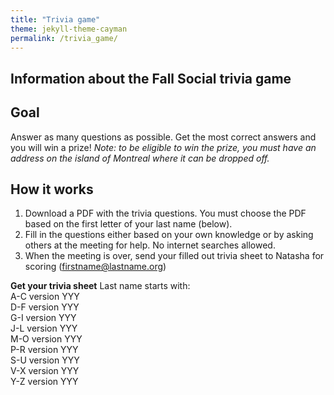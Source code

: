 ```yaml
---
title: "Trivia game"
theme: jekyll-theme-cayman
permalink: /trivia_game/
--- 
```


## Information about the Fall Social trivia game

## Goal 
Answer as many questions as possible. Get the most correct answers and you will win a prize!
*Note: to be eligible to win the prize, you must have an address on the island of Montreal where it can be dropped off.*

## How it works
1. Download a PDF with the trivia questions. You must choose the PDF based on the first letter of your last name (below).
2. Fill in the questions either based on your own knowledge or by asking others at the meeting for help. No internet searches allowed. 
3. When the meeting is over, send your filled out trivia sheet to Natasha for scoring (firstname@lastname.org)

**Get your trivia sheet**
Last name starts with: <br />
A-C version YYY <br />
D-F version YYY <br />
G-I version YYY <br />
J-L version YYY <br />
M-O version YYY <br />
P-R version YYY <br />
S-U version YYY <br />
V-X version YYY <br />
Y-Z version YYY <br />
